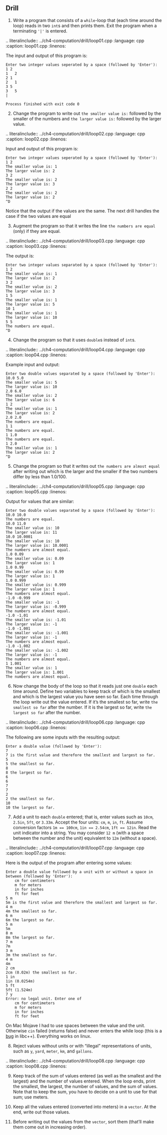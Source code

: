 ## Drill

1. Write a program that consists of a `while`-loop that (each time around the loop) reads in two `int`s and then prints them. 
Exit the program when a terminating `'|'` is entered.

.. literalinclude:: ../ch4-computation/drill/loop01.cpp
   :language: cpp
   :caption: loop01.cpp
   :linenos:
   
The input and output of this program is:

```
Enter two integer values seperated by a space (followed by 'Enter'):
1 2
1	2
2 1
2	1
3 5
3	5
|

Process finished with exit code 0
```

2. Change the program to write out `the smaller value is:` followed by the smaller of the numbers 
and `the larger value is:` followed by the larger value.

.. literalinclude:: ../ch4-computation/drill/loop02.cpp
   :language: cpp
   :caption: loop02.cpp
   :linenos:

Input and output of this program is:

```
Enter two integer values seperated by a space (followed by 'Enter'):
1 2
The smaller value is: 1
The larger value is: 2
3 2
The smaller value is: 2
The larger value is: 3
2 2
The smaller value is: 2
The larger value is: 2
^D
```

Notice that the output if the values are the same. The next drill handles the case if the two values are equal

3. Augment the program so that it writes the line `the numbers are equal` (only) if they are equal.

.. literalinclude:: ../ch4-computation/drill/loop03.cpp
   :language: cpp
   :caption: loop03.cpp
   :linenos:
   
   
The output is:

```
Enter two integer values separated by a space (followed by 'Enter'):
1 2
The smaller value is: 1
The larger value is: 2
3 2
The smaller value is: 2
The larger value is: 3
1 5
The smaller value is: 1
The larger value is: 5
10 1
The smaller value is: 1
The larger value is: 10
5 5
The numbers are equal.
^D
```

4. Change the program so that it uses `double`s instead of `int`s.

.. literalinclude:: ../ch4-computation/drill/loop04.cpp
   :language: cpp
   :caption: loop04.cpp
   :linenos:
   
Example input and output:

```
Enter two double values separated by a space (followed by 'Enter'):
10.0 5.0
The smaller value is: 5
The larger value is: 10
2.0 6.0
The smaller value is: 2
The larger value is: 6
1 2
The smaller value is: 1
The larger value is: 2
2.0 2.0
The numbers are equal.
1 1
The numbers are equal.
1 1.0
The numbers are equal.
1 2.0
The smaller value is: 1
The larger value is: 2
^D
```

5. Change the program so that it writes out `the numbers are almost equal` 
after writing out which is the larger and the smaller if the two numbers differ by less than 1.0/100.

.. literalinclude:: ../ch4-computation/drill/loop05.cpp
   :language: cpp
   :caption: loop05.cpp
   :linenos:
   
Output for values that are similar:

```
Enter two double values separated by a space (followed by 'Enter'):
10.0 10.0
The numbers are equal.
10.0 11.0
The smaller value is: 10
The larger value is: 11
10.0 10.0001
The smaller value is: 10
The larger value is: 10.0001
The numbers are almost equal.
1.0 0.09
The smaller value is: 0.09
The larger value is: 1
1.0 0.99
The smaller value is: 0.99
The larger value is: 1
1.0 0.999
The smaller value is: 0.999
The larger value is: 1
The numbers are almost equal.
-1.0 -0.999
The smaller value is: -1
The larger value is: -0.999
The numbers are almost equal.
-1.0 -1.01
The smaller value is: -1.01
The larger value is: -1
-1.0 -1.001
The smaller value is: -1.001
The larger value is: -1
The numbers are almost equal.
-1.0 -1.002
The smaller value is: -1.002
The larger value is: -1
The numbers are almost equal.
1 1.001
The smaller value is: 1
The larger value is: 1.001
The numbers are almost equal.
```

6. Now change the body of the loop so that it reads just one `double` each time around. 
Define two variables to keep track of which is the smallest and which is the largest value you have seen so far. 
Each time through the loop write out the value entered. 
If it’s the smallest so far, write `the smallest so far` after the number. 
If it is the largest so far, write `the largest so far` after the number.

.. literalinclude:: ../ch4-computation/drill/loop06.cpp
   :language: cpp
   :caption: loop06.cpp
   :linenos:

The following are some inputs with the resulting output:

```
Enter a double value (followed by 'Enter'):
7
7 is the first value and therefore the smallest and largest so far.
5
5 the smallest so far.
8
8 the largest so far.
6
6
7
7
2
2 the smallest so far.
10
10 the largest so far.
```

7. Add a unit to each `double` entered; that is, enter values such as `10cm`, `2.5in`, `5ft`, or `3.33m`. 
Accept the four units: `cm`, `m`, `in`, `ft`. Assume conversion factors `1m == 100cm`, `1in == 2.54cm`, `1ft == 12in`. 
Read the unit indicator into a string. 
You may consider `12 m` (with a space between the number and the unit) equivalent to `12m` (without a space).

.. literalinclude:: ../ch4-computation/drill/loop07.cpp
   :language: cpp
   :caption: loop07.cpp
   :linenos:

Here is the output of the program after entering some values:

```
Enter a double value followed by a unit with or without a space in between (followed by 'Enter'):
	cm for centimeters
	m for meters
	in for inches
	ft for feet
5 m
5m is the first value and therefore the smallest and largest so far.
4 m
4m the smallest so far.
6 m
6m the largest so far.
5 m
5m
8 m
8m the largest so far.
7 m
7m
3 m
3m the smallest so far.
4 m
4m
2 cm
2cm (0.02m) the smallest so far.
1 in
1in (0.0254m)
5 ft
5ft (1.524m)
7 y
Error: no legal unit. Enter one of 
	cm for centimeters
	m for meters
	in for inches
	ft for feet
```

On Mac Mojave I had to use spaces between the value and the unit. Otherwise `cin` failed (returns false) and never enters 
the while loop (this is a [bug](https://bugs.llvm.org/show_bug.cgi?id=17782) in libc++). Everything works on linux.

8. Reject values without units or with “illegal” representations of units, such as `y`, `yard`, `meter`, `km`, and `gallons`.

.. literalinclude:: ../ch4-computation/drill/loop08.cpp
   :language: cpp
   :caption: loop08.cpp
   :linenos:

9. Keep track of the sum of values entered (as well as the smallest and the largest) and the number of values entered. 
When the loop ends, print the smallest, the largest, the number of values, and the sum of values. 
Note that to keep the sum, you have to decide on a unit to use for that sum; use meters.


10. Keep all the values entered (converted into meters) in a `vector`. At the end, write out those values.


11. Before writing out the values from the `vector`, sort them (that’ll make them come out in increasing order).
